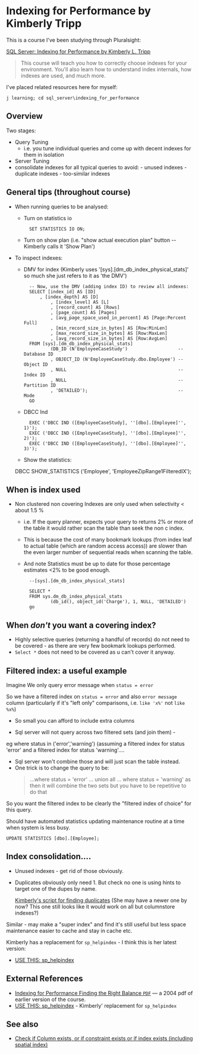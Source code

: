 ﻿# Indexing for Performance by Kimberly Tripp

This is a course I've been studying through Pluralsight:

[SQL Server: Indexing for Performance by Kimberly L. Tripp](https://www.pluralsight.com/courses/sqlserver-indexing-for-performance)

> This course will teach you how to correctly choose indexes for your environment. You'll also learn how to understand index internals, how indexes are used, and much more.

I've placed related resources here for myself:

    j learning; cd sql_server\indexing_for_performance

## Overview

Two stages:

 - Query Tuning
	- i.e. you tune individual queries and come up with decent indexes for them in isolation
 - Server Tuning
  - consolidate indexes for all typical queries to avoid:
		- unused indexes
		- duplicate indexes
		- too-similar indexes

## General tips (throughout course)

- When running queries to be analysed:
	- Turn on statistics io

			SET STATISTICS IO ON;
	- Turn on show plan (i.e. "show actual execution plan" button -- Kimberly calls it 'Show Plan')

- To inspect indexes:
	- DMV for index (Kimberly uses '[sys].[dm_db_index_physical_stats]' so much she just refers to it as 'the DMV')

			-- Now, use the DMV (adding index ID) to review all indexes:
			SELECT [index_id] AS [ID]
				, [index_depth] AS [D]
					, [index_level] AS [L]
					, [record_count] AS [Rows]
					, [page_count] AS [Pages]
					, [avg_page_space_used_in_percent] AS [Page:Percent Full]
					, [min_record_size_in_bytes] AS [Row:MinLen]
					, [max_record_size_in_bytes] AS [Row:MaxLen]
					, [avg_record_size_in_bytes] AS [Row:AvgLen]
			FROM [sys].[dm_db_index_physical_stats]
					(DB_ID (N'EmployeeCaseStudy')					-- Database ID
					, OBJECT_ID (N'EmployeeCaseStudy.dbo.Employee') -- Object ID
					, NULL											-- Index ID
					, NULL											-- Partition ID
					, 'DETAILED');									-- Mode
			GO

	- DBCC Ind

			EXEC ('DBCC IND ([EmployeeCaseStudy], ''[dbo].[Employee]'', 1)');
			EXEC ('DBCC IND ([EmployeeCaseStudy], ''[dbo].[Employee]'', 2)');
			EXEC ('DBCC IND ([EmployeeCaseStudy], ''[dbo].[Employee]'', 3)');

	- Show the statistics:

	DBCC SHOW_STATISTICS ('Employee', 'EmployeeZipRange1FilteredIX');

## When is index used

- Non clustered non covering Indexes are only used when selectivity &lt; about 1.5 %
	- i.e. If the query planner, expects your query to returns 2% or more of the table it would rather scan the table than seek the non c index.
	- This is because the cost of many bookmark lookups (from index leaf to actual table (which are random access access)) are slower than the even larger number of sequential reads when scanning the table.
	- And note Statistics must be up to date for those percentage estimates &lt;2% to be good enough.

			--[sys].[dm_db_index_physical_stats]

			SELECT *
			FROM sys.dm_db_index_physical_stats
					(db_id(), object_id('Charge'), 1, NULL, 'DETAILED')
			go

## When *don't* you want a covering index?

- Highly selective queries (returning a handful of records) do not need to be covered - as there are very few bookmark lookups performed.
- `Select *` does not need to be covered as u can't cover it anyway.

## Filtered index: a useful example

Imagine We only query error message when `status = error`

So we have a filtered index on `status = error` and also `error message` column (particularly if it's "left only" comparisons, i.e. `like 'x%'` not `like %x%`)

- So small you can afford to include extra columns

- Sql server will not query across two filtered sets (and join them) -

eg where status in ('error','warning') (assuming a filtered index for status 'error' and a filtered index for status 'warning'....

- Sql server won't combine those and will just scan the table instead.
- One trick is to change the query to be:
	> ...where status = 'error' ... union all ... where status = 'warning'
	as then it will combine the two sets but you have to be repetitive to do that

So you want the filtered index to be clearly the "filtered index of choice" for this query.

Should have automated statistics updating maintenance routine at a time when system is less busy.

	UPDATE STATISTICS [dbo].[Employee];

## Index consolidation....

- Unused indexes - get rid of those obviously.

- Duplicates obviously only need 1. But check no one is using hints to target one of the dupes by name.

	[Kimberly's script for finding duplicates](https://www.sqlskills.com/blogs/kimberly/removing-duplicate-indexes/) (She may have a newer one by now? This one still looks like it would work on all but columnstore indexes?)

Similar - may make a "super index" and find it's still useful but less space maintenance easier to cache and stay in cache etc.

Kimberly has a replacement for `sp_helpindex` - I think this is her latest version:

- [USE THIS: sp_helpindex](https://www.sqlskills.com/blogs/kimberly/sp_helpindex-v20170228/)


## External References

- [Indexing for Performance Finding the Right Balance `PDF`](https://www.sqlskills.com/blogs/kimberly/content/binary/indexesrightbalance.pdf) &mdash; a 2004 pdf of earlier version of the course.
- [USE THIS: sp_helpindex](https://www.sqlskills.com/blogs/kimberly/sp_helpindex-v20170228/) - Kimberly' replacement for `sp_helpindex`

## See also

* [Check if Column exists, or if constraint exists or if index exists (including spatial index)](check_if_column_constraint_index_exists.md)